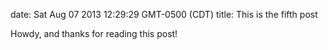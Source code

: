 date: Sat Aug 07 2013 12:29:29 GMT-0500 (CDT)
title: This is the fifth post

Howdy, and thanks for reading this post!